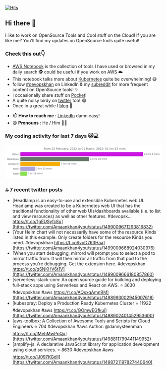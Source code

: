 [![Hits](https://hits.seeyoufarm.com/api/count/incr/badge.svg?url=https%3A%2F%2Fgithub.com%2Fakhan4u%2Fhit-counter&count_bg=%2379C83D&title_bg=%23555555&icon=&icon_color=%23E7E7E7&title=visits&edge_flat=false)](https://hits.seeyoufarm.com)

## Hi there 👋

I like to work on OpenSource Tools and Cool stuff on the Cloud! If you are like me? You'll find my updates on OpenSource tools quite useful!

### Check this out👇

* [AWS Notebook](https://histre.com/public/notebooks/dnllyanu/aws/) is the collection of tools I have used or browsed in my daily search 🕵️ could be useful if you work on AWS ☁️
* This notebook talks more about [Kubernetes](https://histre.com/public/notebooks/6uxdvo3y/kubernetes/) quite be overwhelming! 😅
* follow [#devopskhan](https://www.linkedin.com/feed/hashtag/devopskhan/) on LinkedIn & my [subreddit](https://www.reddit.com/r/devopskhan/) for more frequent content on OpenSource tools! ✨
* I occasionally share stuff on [Pocket](https://getpocket.com/@ej6g8d1dp2829A16a9Tf5d4T6bAMp3d8791rejDe86yem3bm4e14ex4fT4dluk29)!
* A quite noisy birdy on [twitter](https://twitter.com/Amaankhan4you) too! 😂
* Once in a great while I [blog](https://linuxparrot.com/) 😬


- 📫 **How to reach me** : [LinkedIn](https://www.linkedin.com/in/amaan-khan-linux-ninja) damn easy!
- 😄 **Pronouns** : He / Him 🤷‍♂️

### My coding activity for last 7 days 🐱💻

<img src="https://github.com/akhan4u/akhan4u/blob/main/images/stat.svg" alt="Amaan's Wakatime Activity!"/>

### 🔝 7 recent twitter posts
<!-- DEVDOJO:START -->
- [Headlamp is an easy-to-use and extensible Kubernetes web UI. Headlamp was created to be a Kubernetes web UI that has the traditional functionality of other web UIs/dashboards available &lpar;i.e. to list and view resources&rpar; as well as other features. #devopsk… https://t.co/1gEUSyfc8u](https://twitter.com/Amaankhan4you/status/1499009671293816832)
- [Your Helm chart will not necessarily have some of the resource Kinds listed in this example. Only create folders for the resource Kinds you need. #devopskhan https://t.co/lvoD763Haa](https://twitter.com/Amaankhan4you/status/1499009668924030976)
- [When you start debugging, mirrord will prompt you to select a pod to mirror traffic from. It will then mirror all traffic from that pod to the process you&#39;re debugging. Get the extension here. #devopskhan https://t.co/q6NKHV6t1V](https://twitter.com/Amaankhan4you/status/1499009666180857860)
- [serverless-stack-com: An open source guide for building and deploying full-stack apps using Serverless and React on AWS.
⭐️ 3630
#devopskhan #aws
https://t.co/AQsxqAmnBM](https://twitter.com/Amaankhan4you/status/1498993002945007618)
- [kubespray: Deploy a Production Ready Kubernetes Cluster
⭐️ 11922
#devopskhan #aws
https://t.co/GOmwEGfkui](https://twitter.com/Amaankhan4you/status/1498902401452953600)
- [aws-toolbox: A Collection of Awesome Tools and Scripts for Cloud Engineers
⭐️ 704
#devopskhan #aws
Author: @dannysteenman
https://t.co/lMehMwPpQx](https://twitter.com/Amaankhan4you/status/1498811799441149952)
- [amplify-js: A declarative JavaScript library for application development using cloud services.
⭐️ 8630
#devopskhan #aws
https://t.co/lJ097KGdll](https://twitter.com/Amaankhan4you/status/1498721197827440640)
<!-- DEVDOJO:END -->

<!-- ![Amaan's GitHub stats](https://github-readme-stats.vercel.app/api?username=akhan4u&count_private=true&show_icons=true&hide=contribs) -->
